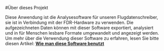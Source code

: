 ﻿#Über dieses Projekt

Diese Anwendung ist die Analysesoftware für unseren Flugdatenschreiber, sie ist in Verbindung mit der FDR-Hardware zu verwenden. Die aufgezeichneten Daten können mit dieser Software exportiert, analysiert und in für Menschen lesbare Formate umgewandelt und angezeigt werden.
Um mehr über die Verwendung dieser Software zu erfahren, lesen Sie bitte diesen Artikel: [__Wie man diese Software benutzt__](how_to_german.html)